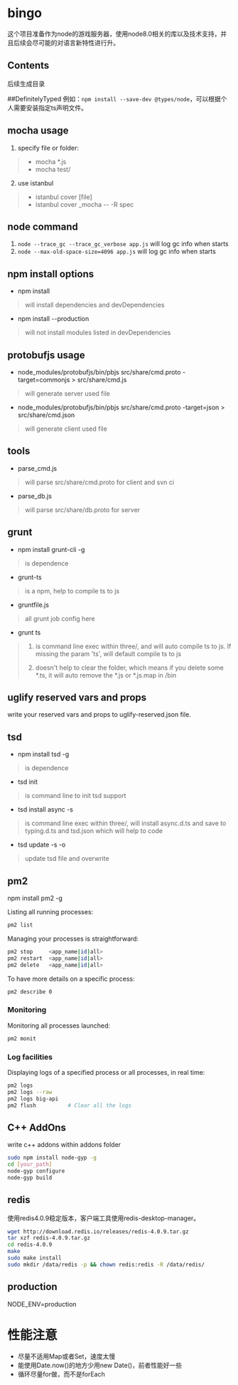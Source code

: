 # bingo
这个项目准备作为node的游戏服务器，使用node8.0相关的库以及技术支持，并且后续会尽可能的对语言新特性进行升。

## Contents
后续生成目录

##DefinitelyTyped
例如：`npm install --save-dev @types/node`，可以根据个人需要安装指定ts声明文件。

## mocha usage

1. specify file or folder:
> * mocha *.js
> * mocha test/
2. use istanbul
> * istanbul cover [file]
> * istanbul cover _mocha -- -R spec

## node command
1. `node --trace_gc --trace_gc_verbose app.js` will log gc info when starts
2. `node --max-old-space-size=4096 app.js` will log gc info when starts

## npm install options
* npm install
> will install dependencies and devDependencies
* npm install --production
> will not install modules listed in devDependencies

## protobufjs usage
* node_modules/protobufjs/bin/pbjs src/share/cmd.proto -target=commonjs > src/share/cmd.js
> will generate server used file
* node_modules/protobufjs/bin/pbjs src/share/cmd.proto -target=json > src/share/cmd.json
> will generate client used file

## tools
* parse_cmd.js
> will parse src/share/cmd.proto for client and svn ci
* parse_db.js
> will parse src/share/db.proto for server

## grunt
* npm install grunt-cli -g
> is dependence
* grunt-ts
> is a npm, help to compile ts to js
* gruntfile.js
> all grunt job config here
* grunt ts
> 1. is command line exec within three/, and will auto compile ts to js. If missing the param 'ts', will default compile ts to js
>
> 2. doesn't help to clear the folder, which means if you delete some *.ts, it will auto remove the *.js or *.js.map in /bin

## uglify reserved vars and props
write your reserved vars and props to uglify-reserved.json file.

## tsd
* npm install tsd -g
> is dependence
* tsd init
> is command line to init tsd support
* tsd install async -s
> is command line exec within three/, will install async.d.ts and save to typing.d.ts and tsd.json which will help to code
* tsd update -s -o
> update tsd file and overwrite

## pm2
npm install pm2 -g

Listing all running processes:

```bash
pm2 list
```

Managing your processes is straightforward:

```bash
pm2 stop     <app_name|id|all>
pm2 restart  <app_name|id|all>
pm2 delete   <app_name|id|all>
```

To have more details on a specific process:

```bash
pm2 describe 0
```

### Monitoring

Monitoring all processes launched:

```bash
pm2 monit
```

### Log facilities

Displaying logs of a specified process or all processes, in real time:

```bash
pm2 logs
pm2 logs --raw
pm2 logs big-api
pm2 flush          # Clear all the logs
```

## C++ AddOns

write c++ addons within addons folder

```bash
sudo npm install node-gyp -g  
cd [your_path]  
node-gyp configure  
node-gyp build  
```

## redis

使用redis4.0.9稳定版本，客户端工具使用redis-desktop-manager。

```bash
wget http://download.redis.io/releases/redis-4.0.9.tar.gz
tar xzf redis-4.0.9.tar.gz
cd redis-4.0.9
make
sudo make install
sudo mkdir /data/redis -p && chown redis:redis -R /data/redis/
```

## production

NODE_ENV=production

# 性能注意
* 尽量不适用Map或者Set，速度太慢
* 能使用Date.now()的地方少用new Date()，前者性能好一些
* 循环尽量for做，而不是forEach